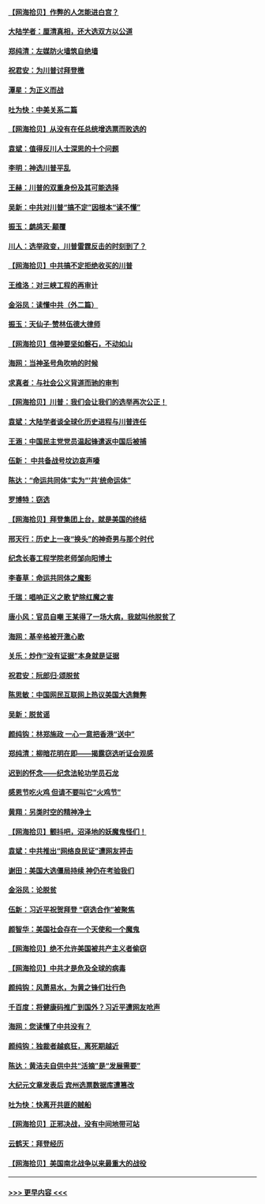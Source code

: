 #### [【网海拾贝】作弊的人怎能进白宫？](../pages/nsc993/n12603546.md?t=12090151) 
#### [大陆学者：厘清真相，还大选双方以公道](../pages/nsc993/n12603475.md?t=12090151) 
#### [郑纯清：左媒防火墙筑自绝墙](../pages/nsc993/n12602226.md?t=12090151) 
#### [祝君安：为川普讨拜登檄](../pages/nsc993/n12602199.md?t=12090151) 
#### [潭星：为正义而战](../pages/nsc993/n12600926.md?t=12090151) 
#### [吐为快：中美关系二篇](../pages/nsc993/n12600908.md?t=12090151) 
#### [【网海拾贝】从没有在任总统增选票而败选的](../pages/nsc993/n12600435.md?t=12090151) 
#### [袁斌：值得反川人士深思的十个问题](../pages/nsc993/n12600332.md?t=12090151) 
#### [李明：神选川普平乱](../pages/nsc993/n12599751.md?t=12090151) 
#### [王赫：川普的双重身份及其可能选择](../pages/nsc993/n12599723.md?t=12090151) 
#### [吴新：中共对川普“搞不定”因根本“读不懂”](../pages/nsc993/n12599502.md?t=12090151) 
#### [振玉：鹧鸪天‧颠覆](../pages/nsc993/n12599494.md?t=12090151) 
#### [川人：选举政变，川普雷霆反击的时刻到了？](../pages/nsc993/n12599291.md?t=12090151) 
#### [【网海拾贝】中共搞不定拒绝收买的川普](../pages/nsc993/n12598955.md?t=12090151) 
#### [王维洛：对三峡工程的再审计](../pages/nsc993/n12598436.md?t=12090151) 
#### [金浴凤：读懂中共（外二篇）](../pages/nsc993/n12597943.md?t=12090151) 
#### [振玉：天仙子‧赞林伍德大律师](../pages/nsc993/n12597929.md?t=12090151) 
#### [【网海拾贝】信神要坚如磐石，不动如山](../pages/nsc993/n12597901.md?t=12090151) 
#### [海网：当神圣号角吹响的时候](../pages/nsc993/n12595891.md?t=12090151) 
#### [求真者：与社会公义背道而驰的审判](../pages/nsc993/n12595868.md?t=12090151) 
#### [【网海拾贝】川普：我们会让我们的选举再次公正！](../pages/nsc993/n12594930.md?t=12090151) 
#### [袁斌：大陆学者谈全球化历史进程与川普连任](../pages/nsc993/n12594690.md?t=12090151) 
#### [王涵：中国民主党党员温起锋遣返中国后被捕](../pages/nsc993/n12594540.md?t=12090151) 
#### [伍新： 中共备战号坟边哀声嚎](../pages/nsc993/n12593086.md?t=12090151) 
#### [陈达：“命运共同体”实为“‘共’统命运体”](../pages/nsc993/n12590865.md?t=12090151) 
#### [罗博特：窃选](../pages/nsc993/n12590619.md?t=12090151) 
#### [【网海拾贝】拜登集团上台，就是美国的终结](../pages/nsc993/n12589725.md?t=12090151) 
#### [邢天行：历史上一夜“换头”的神奇男与那个时代](../pages/nsc993/n12589424.md?t=12090151) 
#### [纪念长春工程学院老师邹向阳博士](../pages/nsc993/n12585390.md?t=12090151) 
#### [李春草：命运共同体之魔影](../pages/nsc993/n12585026.md?t=12090151) 
#### [千瑞：唱响正义之歌 铲除红魔之害](../pages/nsc993/n12585002.md?t=12090151) 
#### [唐小风：官员自嘲 王某得了一场大病，我就叫他脱贫了](../pages/nsc993/n12584981.md?t=12090151) 
#### [海网：基辛格被开激心歌](../pages/nsc993/n12584946.md?t=12090151) 
#### [关乐：炒作“没有证据”本身就是证据](../pages/nsc993/n12583146.md?t=12090151) 
#### [祝君安：阮郎归‧颂脱贫](../pages/nsc993/n12583119.md?t=12090151) 
#### [陈思敏：中国网民互联网上热议美国大选舞弊](../pages/nsc993/n12582845.md?t=12090151) 
#### [吴新：脱贫谣](../pages/nsc993/n12580839.md?t=12090151) 
#### [颜纯钩：林郑施政 一心一意把香港“送中”](../pages/nsc993/n12580805.md?t=12090151) 
#### [郑纯清：柳暗花明在即——揭露窃选听证会观感](../pages/nsc993/n12580795.md?t=12090151) 
#### [迟到的怀念——纪念法轮功学员石龙](../pages/nsc993/n12580245.md?t=12090151) 
#### [感恩节吃火鸡  但请不要叫它“火鸡节”](../pages/nsc993/n12580252.md?t=12090151) 
#### [黄翔：另类时空的精神净土](../pages/nsc993/n12578638.md?t=12090151) 
#### [【网海拾贝】颤抖吧，沼泽地的妖魔鬼怪们！](../pages/nsc993/n12578552.md?t=12090151) 
#### [袁斌：中共推出“网络良民证”遭网友抨击](../pages/nsc993/n12578511.md?t=12090151) 
#### [谢田：美国大选僵局持续 神仍在考验我们](../pages/nsc993/n12577432.md?t=12090151) 
#### [金浴凤：论脱贫](../pages/nsc993/n12576386.md?t=12090151) 
#### [伍新：习近平祝贺拜登 “窃选合作”被聚焦](../pages/nsc993/n12576358.md?t=12090151) 
#### [颜智华：美国社会存在一个天使和一个魔鬼](../pages/nsc993/n12574299.md?t=12090151) 
#### [【网海拾贝】绝不允许美国被共产主义者偷窃](../pages/nsc993/n12573396.md?t=12090151) 
#### [【网海拾贝】中共才是危及全球的病毒](../pages/nsc993/n12571204.md?t=12090151) 
#### [颜纯钩：风萧易水，为黄之锋们壮行色](../pages/nsc993/n12571487.md?t=12090151) 
#### [千百度：将健康码推广到国外？习近平遭网友呛声](../pages/nsc993/n12570808.md?t=12090151) 
#### [海网：您读懂了中共没有？](../pages/nsc993/n12570487.md?t=12090151) 
#### [颜纯钩：独裁者越疯狂，离死期越近](../pages/nsc993/n12569055.md?t=12090151) 
#### [陈达：黄洁夫自供中共“活摘”是“发展需要”](../pages/nsc993/n12568541.md?t=12090151) 
#### [大纪元文章发表后 宾州选票数据库遭篡改](../pages/nsc993/n12568105.md?t=12090151) 
#### [吐为快：快离开共匪的贼船](../pages/nsc993/n12568462.md?t=12090151) 
#### [【网海拾贝】正邪决战，没有中间地带可站](../pages/nsc993/n12568439.md?t=12090151) 
#### [云鹤天：拜登经历](../pages/nsc993/n12567294.md?t=12090151) 
#### [【网海拾贝】美国南北战争以来最重大的战役](../pages/nsc993/n12567247.md?t=12090151) 

----
#### [ >>> 更早内容 <<< ](../indexes/nsc993-earlier.md)
